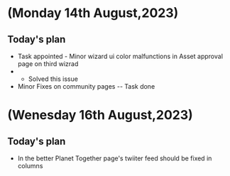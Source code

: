 # (Monday 14th August,2023)
## Today's plan
- Task appointed - Minor wizard ui color malfunctions in Asset approval page on third wizrad
-  - Solved this issue 
- Minor Fixes on community pages   -- Task done



# (Wenesday 16th August,2023)
## Today's plan
- In the better Planet Together page's twiiter feed should be fixed in columns

